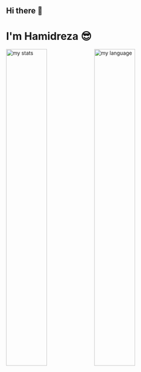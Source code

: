 ## Hi there 👋
# I'm Hamidreza 😎

<img alt = "my stats" align="left" width="47%" src="https://github-readme-stats.vercel.app/api?username=HamiidrezaRamezani&show_icons=true"/>

<img alt = "my language" align="left" width="47%" src = "https://github-readme-stats.vercel.app/api/top-langs/?username=HamiidrezaRamezani&layout=compact"/>
